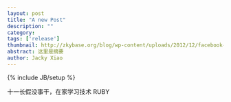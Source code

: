 ```yaml
---
layout: post
title: "A new Post"
description: ""
category:
tags: ['release']
thumbnail: http://zkybase.org/blog/wp-content/uploads/2012/12/facebook-icon.png
abstract: 这里是摘要
author: Jacky Xiao
---
```

{% include JB/setup %}

十一长假没事干，在家学习技术
RUBY
